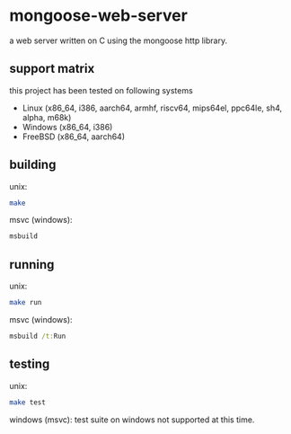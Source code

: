 # mongoose-web-server

a web server written on C using the mongoose http library.

## support matrix

this project has been tested on following systems

- Linux (x86_64, i386, aarch64, armhf, riscv64, mips64el, ppc64le, sh4, alpha, m68k)
- Windows (x86_64, i386)
- FreeBSD (x86_64, aarch64)

## building
unix:
```sh
make
```

msvc (windows):
```cmd
msbuild
```

## running
unix:
```sh
make run
```

msvc (windows):
```cmd
msbuild /t:Run
```

## testing
unix:
```sh
make test
```

windows (msvc): test suite on windows not supported at this time.
